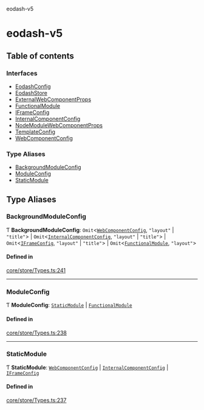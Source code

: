 eodash-v5

# eodash-v5

## Table of contents

### Interfaces

- [EodashConfig](interfaces/EodashConfig.md)
- [EodashStore](interfaces/EodashStore.md)
- [ExternalWebComponentProps](interfaces/ExternalWebComponentProps.md)
- [FunctionalModule](interfaces/FunctionalModule.md)
- [IFrameConfig](interfaces/IFrameConfig.md)
- [InternalComponentConfig](interfaces/InternalComponentConfig.md)
- [NodeModuleWebComponentProps](interfaces/NodeModuleWebComponentProps.md)
- [TemplateConfig](interfaces/TemplateConfig.md)
- [WebComponentConfig](interfaces/WebComponentConfig.md)

### Type Aliases

- [BackgroundModuleConfig](README.md#backgroundmoduleconfig)
- [ModuleConfig](README.md#moduleconfig)
- [StaticModule](README.md#staticmodule)

## Type Aliases

### BackgroundModuleConfig

Ƭ **BackgroundModuleConfig**: `Omit`\<[`WebComponentConfig`](interfaces/WebComponentConfig.md), ``"layout"`` \| ``"title"``\> \| `Omit`\<[`InternalComponentConfig`](interfaces/InternalComponentConfig.md), ``"layout"`` \| ``"title"``\> \| `Omit`\<[`IFrameConfig`](interfaces/IFrameConfig.md), ``"layout"`` \| ``"title"``\> \| `Omit`\<[`FunctionalModule`](interfaces/FunctionalModule.md), ``"layout"``\>

#### Defined in

[core/store/Types.ts:241](https://github.com/EOX-A/eodash-v5/blob/06b9523/core/store/Types.ts#L241)

___

### ModuleConfig

Ƭ **ModuleConfig**: [`StaticModule`](README.md#staticmodule) \| [`FunctionalModule`](interfaces/FunctionalModule.md)

#### Defined in

[core/store/Types.ts:238](https://github.com/EOX-A/eodash-v5/blob/06b9523/core/store/Types.ts#L238)

___

### StaticModule

Ƭ **StaticModule**: [`WebComponentConfig`](interfaces/WebComponentConfig.md) \| [`InternalComponentConfig`](interfaces/InternalComponentConfig.md) \| [`IFrameConfig`](interfaces/IFrameConfig.md)

#### Defined in

[core/store/Types.ts:237](https://github.com/EOX-A/eodash-v5/blob/06b9523/core/store/Types.ts#L237)

